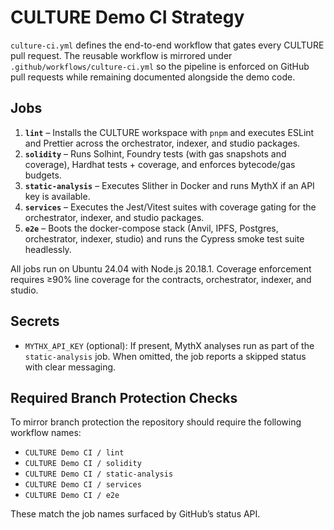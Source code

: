 # CULTURE Demo CI Strategy

`culture-ci.yml` defines the end-to-end workflow that gates every CULTURE pull request. The reusable workflow is mirrored under `.github/workflows/culture-ci.yml` so the pipeline is enforced on GitHub pull requests while remaining documented alongside the demo code.

## Jobs

1. **`lint`** – Installs the CULTURE workspace with `pnpm` and executes ESLint and Prettier across the orchestrator, indexer, and studio packages.
2. **`solidity`** – Runs Solhint, Foundry tests (with gas snapshots and coverage), Hardhat tests + coverage, and enforces bytecode/gas budgets.
3. **`static-analysis`** – Executes Slither in Docker and runs MythX if an API key is available.
4. **`services`** – Executes the Jest/Vitest suites with coverage gating for the orchestrator, indexer, and studio packages.
5. **`e2e`** – Boots the docker-compose stack (Anvil, IPFS, Postgres, orchestrator, indexer, studio) and runs the Cypress smoke test suite headlessly.

All jobs run on Ubuntu 24.04 with Node.js 20.18.1. Coverage enforcement requires ≥90% line coverage for the contracts, orchestrator, indexer, and studio.

## Secrets

- `MYTHX_API_KEY` (optional): If present, MythX analyses run as part of the `static-analysis` job. When omitted, the job reports a skipped status with clear messaging.

## Required Branch Protection Checks

To mirror branch protection the repository should require the following workflow names:

- `CULTURE Demo CI / lint`
- `CULTURE Demo CI / solidity`
- `CULTURE Demo CI / static-analysis`
- `CULTURE Demo CI / services`
- `CULTURE Demo CI / e2e`

These match the job names surfaced by GitHub’s status API.
